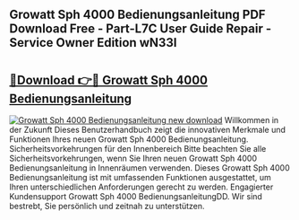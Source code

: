 ## Growatt Sph 4000 Bedienungsanleitung PDF Download Free - Part-L7C User Guide Repair - Service Owner Edition wN33I

# <h2><a href="http://df4mso.blite.top/?on=Growatt+Sph+4000+Bedienungsanleitung">🔗Download 👉🔴 Growatt Sph 4000 Bedienungsanleitung</a></h2>

[![Growatt Sph 4000 Bedienungsanleitung new download](https://i.imgur.com/lujVjoI.png)](http://df4mso.blite.top/?on=Growatt+Sph+4000+Bedienungsanleitung)
Willkommen in der Zukunft Dieses Benutzerhandbuch zeigt die innovativen Merkmale und Funktionen Ihres neuen Growatt Sph 4000 Bedienungsanleitung. Sicherheitsvorkehrungen für den Innenbereich Bitte beachten Sie alle Sicherheitsvorkehrungen, wenn Sie Ihren neuen Growatt Sph 4000 Bedienungsanleitung in Innenräumen verwenden. Dieses Growatt Sph 4000 Bedienungsanleitung ist mit umfassenden Funktionen ausgestattet, um Ihren unterschiedlichen Anforderungen gerecht zu werden. Engagierter Kundensupport Growatt Sph 4000 BedienungsanleitungDD. Wir sind bestrebt, Sie persönlich und zeitnah zu unterstützen.
